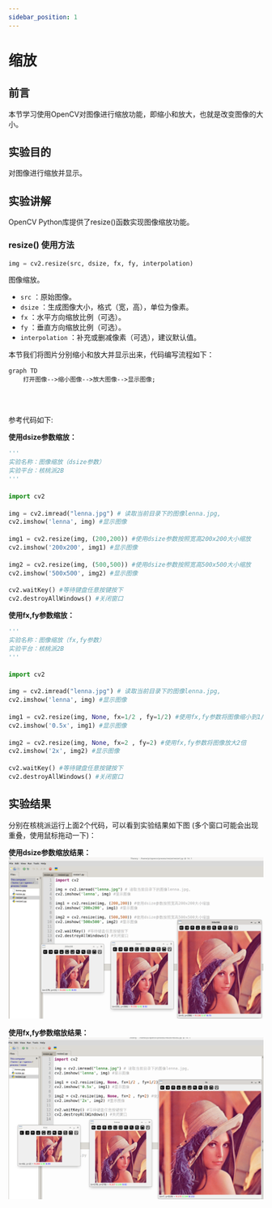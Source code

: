 ```yaml
---
sidebar_position: 1
---
```


# 缩放

## 前言

本节学习使用OpenCV对图像进行缩放功能，即缩小和放大，也就是改变图像的大小。

## 实验目的

对图像进行缩放并显示。

## 实验讲解

OpenCV Python库提供了resize()函数实现图像缩放功能。

### resize() 使用方法

```python
img = cv2.resize(src, dsize, fx, fy, interpolation)
```

图像缩放。
- `src` ：原始图像。
- `dsize` ：生成图像大小，格式（宽，高），单位为像素。
- `fx` ：水平方向缩放比例（可选）。
- `fy` ：垂直方向缩放比例（可选）。
- `interpolation` ：补充或删减像素（可选），建议默认值。

本节我们将图片分别缩小和放大并显示出来，代码编写流程如下：

```mermaid
graph TD
    打开图像-->缩小图像-->放大图像-->显示图像;
```

<br></br>

参考代码如下:

**使用dsize参数缩放：**
```python
'''
实验名称：图像缩放（dsize参数）
实验平台：核桃派2B
'''

import cv2

img = cv2.imread("lenna.jpg") # 读取当前目录下的图像lenna.jpg,
cv2.imshow('lenna', img) #显示图像

img1 = cv2.resize(img, (200,200)) #使用dsize参数按照宽高200x200大小缩放
cv2.imshow('200x200', img1) #显示图像

img2 = cv2.resize(img, (500,500)) #使用dsize参数按照宽高500x500大小缩放
cv2.imshow('500x500', img2) #显示图像

cv2.waitKey() #等待键盘任意按键按下
cv2.destroyAllWindows() #关闭窗口

```

**使用fx,fy参数缩放：**
```python
'''
实验名称：图像缩放（fx,fy参数）
实验平台：核桃派2B
'''

import cv2

img = cv2.imread("lenna.jpg") # 读取当前目录下的图像lenna.jpg,
cv2.imshow('lenna', img) #显示图像

img1 = cv2.resize(img, None, fx=1/2 , fy=1/2) #使用fx,fy参数将图像缩小到1/2
cv2.imshow('0.5x', img1) #显示图像

img2 = cv2.resize(img, None, fx=2 , fy=2) #使用fx,fy参数将图像放大2倍
cv2.imshow('2x', img2) #显示图像

cv2.waitKey() #等待键盘任意按键按下
cv2.destroyAllWindows() #关闭窗口

```

## 实验结果

分别在核桃派运行上面2个代码，可以看到实验结果如下图 (多个窗口可能会出现重叠，使用鼠标拖动一下)：

**使用dsize参数缩放结果：**
![resize](./img/resize/resize1.png)

**使用fx,fy参数缩放结果：**
![resize](./img/resize/resize2.png)
